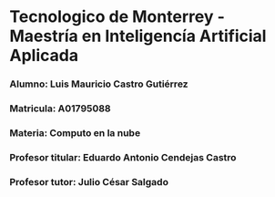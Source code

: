 
# Tecnologico de Monterrey - Maestría en Inteligencía Artificial Aplicada
### Alumno: Luis Mauricio Castro Gutiérrez
### Matricula: A01795088
### Materia: Computo en la nube
### Profesor titular: Eduardo Antonio Cendejas Castro
### Profesor tutor: Julio César Salgado
